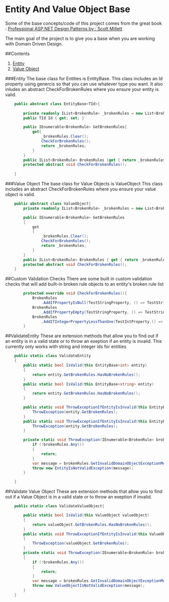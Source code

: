 Entity And Value Object Base
========================

Some of the base concepts/code of this project comes from the great book :  [Professional ASP.NET Design Patterns by : Scott Millett ](http://www.amazon.com/Professional-ASP-NET-Design-Patterns-Millett/dp/0470292784/ref=sr_1_8?ie=UTF8&qid=1398108813&sr=8-8&keywords=c%23+design+patterns)

The main goal of the project is to give you a base when you are working with Domain Driven Design.  

##Contents
1. [Entity](#entity)
1. [Value Object](#value-object)

###Entity
The base class for Entities is EntityBase<TId>.  This class includes an Id property using genercis so that you can use whatever type you want.  It also inludes an abstract CheckForBrokenRules where you ensure your entity is valid.

```c#
    public abstract class EntityBase<TId>{
        
        private readonly IList<BrokenRule> _brokenRules = new List<BrokenRule>();
        public TId Id { get; set; }

        public IEnumerable<BrokenRule> GetBrokenRules{
            get{
                _brokenRules.Clear();
                CheckForBrokenRules();
                return _brokenRules;
            }
        }
        public IList<BrokenRule> BrokenRules {get { return _brokenRules; }} 
        protected abstract void CheckForBrokenRules();
        
    }
```

###Value Object
The base class for Value Objects  is ValueObject  This class includes an abstract CheckForBrokenRules where you ensure your value object is valid.

```c#
    public abstract class ValueObject{
        private readonly IList<BrokenRule> _brokenRules = new List<BrokenRule>();

        public IEnumerable<BrokenRule> GetBrokenRules
        {
            get
            {
                _brokenRules.Clear();
                CheckForBrokenRules();
                return _brokenRules;
            }
        }
        public IList<BrokenRule> BrokenRules { get { return _brokenRules; } }
        protected abstract void CheckForBrokenRules();
    }
```
##Custom Validation Checks
There are some built in custom validation checks that will add built-in broken rule objects to an entity's broken rule list

```c#
        protected override void CheckForBrokenRules(){
            BrokenRules
                .AddIfPropertyIsNull(TestStringProperty, () => TestStringProperty);
            BrokenRules
                .AddIfPropertyEmpty(TestStringProperty, () => TestStringProperty);
            BrokenRules
                .AddIfIntegerPropertyLessThanOne(TestIntProperty,() => TestIntProperty);
        }
```

##ValidateEntity
These are extension methods that allow you to find out if an entity is in a valid state or to throw an exeption if an entity is invalid. This currently only works with string and integer ids for entities
```c#
    public static class ValidateEntity
    {
        public static bool IsValid(this EntityBase<int> entity)
        {
            return entity.GetBrokenRules.HasNoBrokenRules();
        }
        public static bool IsValid(this EntityBase<string> entity)
        {
            return entity.GetBrokenRules.HasNoBrokenRules();
        }

        public static void ThrowExceptionIfEntityIsInvalid(this EntityBase<int> entity){
            ThrowException(entity.GetBrokenRules);
        }
        public static void ThrowExceptionIfEntityIsInvalid(this EntityBase<string> entity){
            ThrowException(entity.GetBrokenRules);
        }

        private static void ThrowException(IEnumerable<BrokenRule> brokenRules){
            if (!brokenRules.Any())
            {
                return;
            }
            var message = brokenRules.GetInvalidDomainObjectExceptionMessage();
            throw new EntityIsNotValidException(message);
        }

    }

```


##Validate Value Object
These are extension methods that allow you to find out if a Value Object is in a valid state or to throw an exeption if invalid. 
```c#
    public static class ValidateValueObject{

        public static bool IsValid(this ValueObject valueObject)
        {
            return valueObject.GetBrokenRules.HasNoBrokenRules();
        }
        public static void ThrowExceptionIfEntityIsInvalid(this ValueObject valueObject)
        {
            ThrowException(valueObject.GetBrokenRules);
        }
        private static void ThrowException(IEnumerable<BrokenRule> brokenRules)
        {
            if (!brokenRules.Any())
            {
                return;
            }
            var message = brokenRules.GetInvalidDomainObjectExceptionMessage();
            throw new ValueObjectIsNotValidException(message);
        }
    }

```
